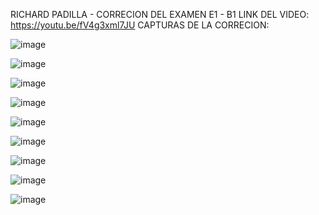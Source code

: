 RICHARD PADILLA - CORRECION DEL EXAMEN E1 - B1
LINK DEL VIDEO: https://youtu.be/fV4g3xml7JU
CAPTURAS DE LA CORRECION: 

![image](https://github.com/user-attachments/assets/3efc1d37-3295-4d7d-8747-facf1dec82e6)

![image](https://github.com/user-attachments/assets/18e77dc3-ad30-4b05-8bda-75d6c0b60211)

![image](https://github.com/user-attachments/assets/61adc856-eca9-4d48-b008-ec8eb6004baf)

![image](https://github.com/user-attachments/assets/04079fa3-3fec-4381-9a08-5db2a9ac2476)

![image](https://github.com/user-attachments/assets/64086b6a-b021-41fe-9fde-c4d49cb5e435)

![image](https://github.com/user-attachments/assets/7dd25b79-ed93-40f1-869c-a88ed1bf162b)

![image](https://github.com/user-attachments/assets/84315561-80e1-49aa-b4d5-e967c39b0ad4)

![image](https://github.com/user-attachments/assets/04db54c6-3cd2-4043-a23f-9fb421a522c7)

![image](https://github.com/user-attachments/assets/d07a77d9-03ea-453b-841f-bed6aac4dbc4)

